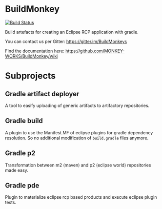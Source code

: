 # BuildMonkey
[![Build Status](https://travis-ci.org/MONKEY-WORKS/BuildMonkey.svg?branch=master)](https://travis-ci.org/MONKEY-WORKS/BuildMonkey)

Build artefacts for creating an Eclipse RCP application with gradle.

You can contact us per Gitter: https://gitter.im/BuildMonkeys

Find the documentation  here: https://github.com/MONKEY-WORKS/BuildMonkey/wiki

# Subprojects
## Gradle artifact deployer

A tool to easify uploading of generic artifacts to artifactory repositories.

## Gradle build

A plugin to use the Manifest.MF of eclipse plugins for gradle dependency resolution. So no additional modification of `build.gradle` files anymore.

## Gradle p2

Transformation between m2 (maven) and p2 (eclipse world) repositories made easy.

## Gradle pde

Plugin to materialize eclipse rcp based products and execute eclipse plugin tests.
